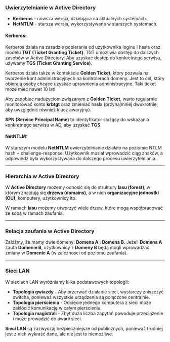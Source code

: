 ### Uwierzytelnianie w Active Directory

- **Kerberos** - nowsza wersja, działająca na aktualnych systemach.
- **NetNTLM** - starsza wersja, wykorzystywana w starszych systemach.

#### Kerberos:
Kerberos działa na zasadzie pobierania od użytkownika loginu i hasła oraz modelu **TGT (Ticket Granting Ticket)**. TGT umożliwia dostęp do dalszych zasobów w Active Directory. Aby uzyskać dostęp do konkretnego serwisu, używamy **TGS (Ticket Granting Service)**.

Kerberos działa także w kontekście **Golden Ticket**, który pozwala na tworzenie kont administracyjnych na kontrolerach domeny. Jest to cel, który obierają osoby chcące uzyskać uprawnienia administracyjne. Taki ticket może mieć nawet 10 lat!

Aby zapobiec nadużyciom związanym z **Golden Ticket**, warto regularnie monitorować konto **krbtgt** oraz zmieniać hasła (przynajmniej dwukrotnie, aby uwzględnić również klucz awaryjny).

**SPN (Service Principal Name)** to identyfikator służący do wskazania konkretnego serwisu w AD, aby uzyskać **TGS**.

#### NetNTLM:
W starszym modelu **NetNTLM** uwierzytelnianie działało na poziomie NTLM hash + challenge-response. Użytkownik musiał wprowadzić ciąg znaków, a odpowiedź była wykorzystywana do dalszego procesu uwierzytelniania.

---

### Hierarchia w Active Directory

W **Active Directory** możemy odnosić się do struktury **lasu (forest)**, w którym znajdują się **drzewa (domains)**, a w nich **organizacyjne jednostki (OU)**, komputery, użytkownicy itp.

W ramach **lasu** możemy utworzyć wiele drzew, które mogą współpracować ze sobą w ramach zaufania.

---

### Relacja zaufania w Active Directory

Załóżmy, że mamy dwie domeny: **Domena A** i **Domena B**. Jeżeli **Domena A** zaufa **Domenie B**, użytkownicy z **Domeny B** będą mogli wprowadzać zmiany w **Domenie A** (w zależności od poziomu zaufania).

---

### Sieci LAN

W sieciach LAN wyróżniamy kilka podstawowych topologii:

- **Topologia gwiazdy** - Aby przerwać działanie sieci, wystarczy zniszczyć switcha, ponieważ wszystkie urządzenia są połączone centralnie.
- **Topologia pierścienia** - Odcięcie jednego komputera z sieci może zakłócić komunikację w całym pierścieniu.
- **Topologia magistrali** - Zbyt duża liczba zapytań powoduje przeciążenie i może prowadzić do awarii sieci.

**Sieci LAN** są zazwyczaj bezpieczniejsze od publicznych, ponieważ trudniej jest z nich wykraść dane, ale nie jest to niemożliwe.
